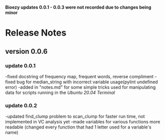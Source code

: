 **Bioezy updates 0.0.1 - 0.0.3 were not recorded due to changes being minor**

# Release Notes

## version 0.0.6

### update 0.0.1 

-fixed docstring of frequency map, frequent words, reverse compliment
-fixed bug for median_string with incorrect variable usage(pylint undefined error)
-added in "notes.md" for some simple tricks used for manipulating data for scripts running in the _Ubuntu 20.04 Terminal_

### update 0.0.2

-updated find_clump problem to scan_clump for faster run time, not implemented in VC analysis yet
-made variables for various functions more readable (changed every function that had 1 letter used for a variable's name)
